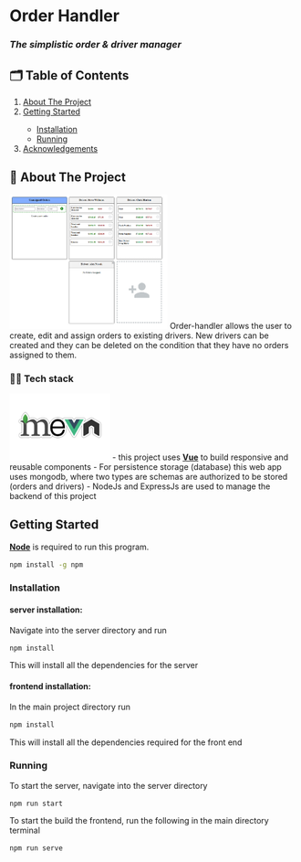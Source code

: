 # Order Handler
### _The simplistic order & driver manager_

## 🗂️ Table of Contents
<ol>
  <li><a href="#about-the-project">About The Project</a></li>
  <li><a href="#getting-started">Getting Started</a></li>
    <ul>
      <li><a href="#Installation">Installation</a></li>
      <li><a href="#Running">Running</a></li>
    </ul>
  <li><a href="#acknowledgements">Acknowledgements</a></li>
</ol>


## 📒 About The Project

<img src="./src/assets/order-handler-ui.png/" width="55%" title="hover text">
Order-handler allows the user to create, edit and assign orders to existing drivers.
New drivers can be created and they can be deleted on the condition that they have no orders assigned to them.

### 👨‍💻 Tech stack
<img src="./src/assets/mevn-cli.jpg/" width="35%" title="hover text">
- this project uses <a href="https://vuejs.org/"><b>Vue</b></a> to build responsive and reusable components
- For persistence storage (database) this web app uses mongodb, where two types are schemas are authorized to be stored (orders and drivers)
- NodeJs and ExpressJs are used to manage the backend of this project


## Getting Started


<a href="https://nodejs.org/en/"><b>Node</b></a> is required to run this program.

```sh
npm install -g npm
```

### Installation

#### server installation:

Navigate into the server directory and run
```sh
npm install
```
This will install all the dependencies for the server

#### frontend installation:

In the main project directory run
```sh
npm install
```
This will install all the dependencies required for the front end



### Running

To start the server, navigate into the server directory
```
npm run start
```
To start the build the frontend, run the following in the main directory terminal
```
npm run serve
```


